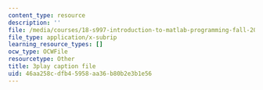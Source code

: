 ```yaml
---
content_type: resource
description: ''
file: /media/courses/18-s997-introduction-to-matlab-programming-fall-2011/46aa258cdfb45958aa36b80b2e3b1e56_jTS5ZmrrzMs.vtt
file_type: application/x-subrip
learning_resource_types: []
ocw_type: OCWFile
resourcetype: Other
title: 3play caption file
uid: 46aa258c-dfb4-5958-aa36-b80b2e3b1e56
---
```

